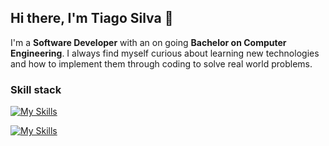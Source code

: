 ## Hi there, I'm Tiago Silva 👋

I'm a <b>Software Developer</b> with an on going <b>Bachelor on Computer Engineering</b>.
I always find myself curious about learning new technologies and how to implement them through coding to solve real world problems.

### Skill stack
[![My Skills](https://skillicons.dev/icons?i=python,flask,java,spring,mysql)](https://skillicons.dev)

[![My Skills](https://skillicons.dev/icons?i=docker,git)](https://skillicons.dev)


